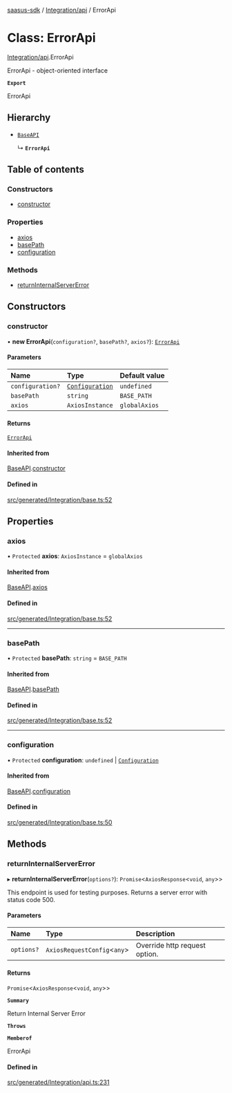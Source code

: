 [saasus-sdk](../README.md) / [Integration/api](../modules/Integration_api.md) / ErrorApi

# Class: ErrorApi

[Integration/api](../modules/Integration_api.md).ErrorApi

ErrorApi - object-oriented interface

**`Export`**

ErrorApi

## Hierarchy

- [`BaseAPI`](Integration_base.BaseAPI.md)

  ↳ **`ErrorApi`**

## Table of contents

### Constructors

- [constructor](Integration_api.ErrorApi.md#constructor)

### Properties

- [axios](Integration_api.ErrorApi.md#axios)
- [basePath](Integration_api.ErrorApi.md#basepath)
- [configuration](Integration_api.ErrorApi.md#configuration)

### Methods

- [returnInternalServerError](Integration_api.ErrorApi.md#returninternalservererror)

## Constructors

### constructor

• **new ErrorApi**(`configuration?`, `basePath?`, `axios?`): [`ErrorApi`](Integration_api.ErrorApi.md)

#### Parameters

| Name | Type | Default value |
| :------ | :------ | :------ |
| `configuration?` | [`Configuration`](Integration_configuration.Configuration.md) | `undefined` |
| `basePath` | `string` | `BASE_PATH` |
| `axios` | `AxiosInstance` | `globalAxios` |

#### Returns

[`ErrorApi`](Integration_api.ErrorApi.md)

#### Inherited from

[BaseAPI](Integration_base.BaseAPI.md).[constructor](Integration_base.BaseAPI.md#constructor)

#### Defined in

[src/generated/Integration/base.ts:52](https://github.com/saasus-platform/saasus-sdk-javascript/blob/c67ac22/src/generated/Integration/base.ts#L52)

## Properties

### axios

• `Protected` **axios**: `AxiosInstance` = `globalAxios`

#### Inherited from

[BaseAPI](Integration_base.BaseAPI.md).[axios](Integration_base.BaseAPI.md#axios)

#### Defined in

[src/generated/Integration/base.ts:52](https://github.com/saasus-platform/saasus-sdk-javascript/blob/c67ac22/src/generated/Integration/base.ts#L52)

___

### basePath

• `Protected` **basePath**: `string` = `BASE_PATH`

#### Inherited from

[BaseAPI](Integration_base.BaseAPI.md).[basePath](Integration_base.BaseAPI.md#basepath)

#### Defined in

[src/generated/Integration/base.ts:52](https://github.com/saasus-platform/saasus-sdk-javascript/blob/c67ac22/src/generated/Integration/base.ts#L52)

___

### configuration

• `Protected` **configuration**: `undefined` \| [`Configuration`](Integration_configuration.Configuration.md)

#### Inherited from

[BaseAPI](Integration_base.BaseAPI.md).[configuration](Integration_base.BaseAPI.md#configuration)

#### Defined in

[src/generated/Integration/base.ts:50](https://github.com/saasus-platform/saasus-sdk-javascript/blob/c67ac22/src/generated/Integration/base.ts#L50)

## Methods

### returnInternalServerError

▸ **returnInternalServerError**(`options?`): `Promise`\<`AxiosResponse`\<`void`, `any`\>\>

This endpoint is used for testing purposes. Returns a server error with status code 500.

#### Parameters

| Name | Type | Description |
| :------ | :------ | :------ |
| `options?` | `AxiosRequestConfig`\<`any`\> | Override http request option. |

#### Returns

`Promise`\<`AxiosResponse`\<`void`, `any`\>\>

**`Summary`**

Return Internal Server Error

**`Throws`**

**`Memberof`**

ErrorApi

#### Defined in

[src/generated/Integration/api.ts:231](https://github.com/saasus-platform/saasus-sdk-javascript/blob/c67ac22/src/generated/Integration/api.ts#L231)
